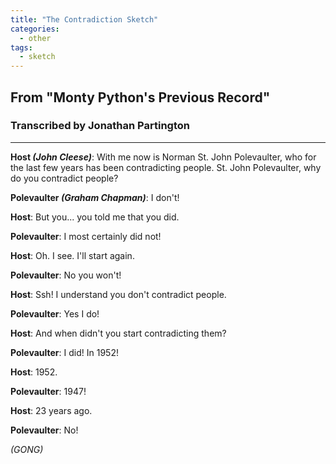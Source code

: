 ```yaml
---
title: "The Contradiction Sketch"
categories:
  - other
tags:
  - sketch
---
```


## From "Monty Python's Previous Record"
### Transcribed by Jonathan Partington

---

**Host _(John Cleese)_**:  With me now is Norman St. John Polevaulter, who for the last few years has been contradicting people. St. John Polevaulter, why do you contradict people?

**Polevaulter _(Graham Chapman)_**: I don't!

**Host**:	But you... you told me that you did.

**Polevaulter**: I most certainly did not!

**Host**:	Oh. I see. I'll start again.

**Polevaulter**: No you won't!

**Host**:	Ssh! I understand you don't contradict people.

**Polevaulter**: Yes I do!

**Host**:	And when didn't you start contradicting them?

**Polevaulter**: I did! In 1952!

**Host**:	1952.

**Polevaulter**: 1947!

**Host**:	23 years ago.

**Polevaulter**: No!

_(GONG)_